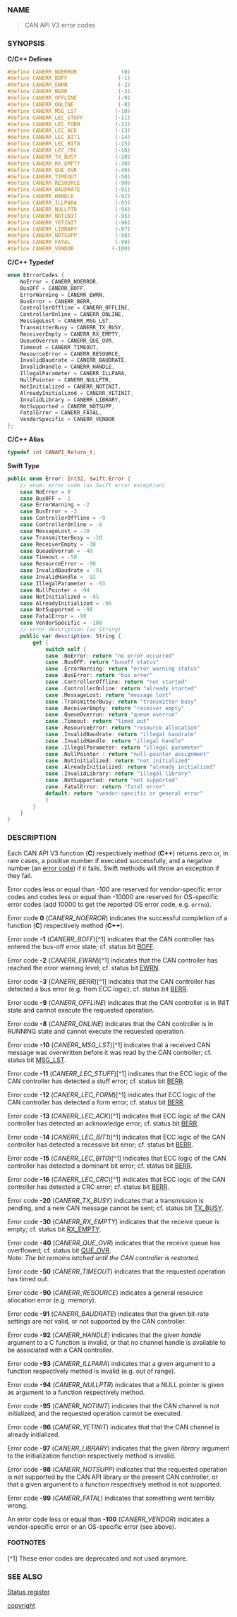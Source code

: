 ### NAME

> CAN API V3 error codes

### SYNOPSIS

<a id="error_defines"></a>
**C/C++ Defines**
```C++
#define CANERR_NOERROR              (0)
#define CANERR_BOFF                (-1)
#define CANERR_EWRN                (-2)
#define CANERR_BERR                (-3)
#define CANERR_OFFLINE             (-9)
#define CANERR_ONLINE              (-8)
#define CANERR_MSG_LST            (-10)
#define CANERR_LEC_STUFF          (-11)
#define CANERR_LEC_FORM           (-12)
#define CANERR_LEC_ACK            (-13)
#define CANERR_LEC_BIT1           (-14)
#define CANERR_LEC_BIT0           (-15)
#define CANERR_LEC_CRC            (-16)
#define CANERR_TX_BUSY            (-20)
#define CANERR_RX_EMPTY           (-30)
#define CANERR_QUE_OVR            (-40)
#define CANERR_TIMEOUT            (-50)
#define CANERR_RESOURCE           (-90)
#define CANERR_BAUDRATE           (-91)
#define CANERR_HANDLE             (-92)
#define CANERR_ILLPARA            (-93)
#define CANERR_NULLPTR            (-94)
#define CANERR_NOTINIT            (-95)
#define CANERR_YETINIT            (-96)
#define CANERR_LIBRARY            (-97)
#define CANERR_NOTSUPP            (-98)
#define CANERR_FATAL              (-99)
#define CANERR_VENDOR            (-100)
```
**C/C++ Typedef**
```C++
enum EErrorCodes {
    NoError = CANERR_NOERROR,
    BusOFF = CANERR_BOFF,
    ErrorWarning = CANERR_EWRN,
    BusError = CANERR_BERR,
    ControllerOffline = CANERR_OFFLINE,
    ControllerOnline = CANERR_ONLINE,
    MessageLost = CANERR_MSG_LST,
    TransmitterBusy = CANERR_TX_BUSY,
    ReceiverEmpty = CANERR_RX_EMPTY,
    QueueOverrun = CANERR_QUE_OVR,
    Timeout = CANERR_TIMEOUT,
    ResourceError = CANERR_RESOURCE,
    InvalidBaudrate = CANERR_BAUDRATE,
    InvalidHandle = CANERR_HANDLE,
    IllegalParameter = CANERR_ILLPARA,
    NullPointer = CANERR_NULLPTR,
    NotInitialized = CANERR_NOTINIT,
    AlreadyInitialized = CANERR_YETINIT,
    InvalidLibrary = CANERR_LIBRARY,
    NotSupported = CANERR_NOTSUPP,
    FatalError = CANERR_FATAL,
    VendorSpecific = CANERR_VENDOR
};
```
**C/C++ Alias**
```C++
typedef int CANAPI_Return_t;
```
**Swift Type**
```Swift
public enum Error: Int32, Swift.Error {
    // enum: error code (as Swift error exception)
    case NoError = 0
    case BusOFF = -1
    case ErrorWarning = -2
    case BusError = -3
    case ControllerOffline = -9
    case ControllerOnline = -8
    case MessageLost = -10
    case TransmitterBusy = -20
    case ReceiverEmpty = -30
    case QueueOverrun = -40
    case Timeout = -50
    case ResourceError = -90
    case InvalidBaudrate = -91
    case InvalidHandle = -92
    case IllegalParameter = -93
    case NullPointer = -94
    case NotInitialized = -95
    case AlreadyInitialized = -96
    case NotSupported = -98
    case FatalError = -99
    case VendorSpecific = -100
    // error description (as String)
    public var description: String {
        get {
            switch self {
            case .NoError: return "no error occurred"
            case .BusOFF: return "busoff status"
            case .ErrorWarning: return "error warning status"
            case .BusError: return "bus error"
            case .ControllerOffline: return "not started"
            case .ControllerOnline: return "already started"
            case .MessageLost: return "message lost"
            case .TransmitterBusy: return "transmitter busy"
            case .ReceiverEmpty: return "receiver empty"
            case .QueueOverrun: return "queue overrun"
            case .Timeout: return "timed out"
            case .ResourceError: return "resource allocation"
            case .InvalidBaudrate: return "illegal baudrate"
            case .InvalidHandle: return "illegal handle"
            case .IllegalParameter: return "illegal parameter"
            case .NullPointer : return "null-pointer assignment"
            case .NotInitialized: return "not initialized"
            case .AlreadyInitialized: return "already initialized"
            case .InvalidLibrary: return "illegal library"
            case .NotSupported: return "not supported"
            case .FatalError: return "fatal error"
            default: return "vendor-specific or general error"
            }
        }
    }
}
```

### DESCRIPTION

Each CAN API V3 function (**C**) respectively method (**C++**) returns zero or, in rare cases, a positive number if executed successfully, and a negative number (an [error code](#error_defines)) if it fails.
Swift methods will throw an exception if they fail.

Error codes less or equal than -100 are reserved for vendor-specific error codes
and codes less or equal than -10000 are reserved for OS-specific error codes
(add 10000 to get the reported OS error code, e.g. `errno`).

<a id="error_noerror"></a>
Error code **0** (*CANERR_NOERROR*) indicates the successful completion of a function (**C**) respectively method (**C++**).

<a id="error_boff"></a>
Error code **-1** (*CANERR_BOFF*)[^1] indicates that the CAN controller has entered the bus-off error state; cf. status bit [BOFF](/reference/status_register#status_bit_bus_off).

<a id="error_ewrn"></a>
Error code **-2** (*CANERR_EWRN*)[^1] indicates that the CAN controller has reached the error warning level; cf. status bit [EWRN](/reference/status_register#status_bit_warning_level).

<a id="error_berr"></a>
Error code **-3** (*CANERR_BERR*)[^1] indicates that the CAN controller has detected a bus error (e.g. from ECC logic); cf. status bit [BERR](/reference/status_register#status_bit_bus_error).

<a id="error_offline"></a>
Error code **-9** (*CANERR_OFFLINE*) indicates that the CAN controller is in INIT state and cannot execute the requested operation.

<a id="error_online"></a>
Error code **-8** (*CANERR_ONLINE*) indicates that the CAN controller is in RUNNING state and cannot execute the requested operation.

<a id="error_msg_lst"></a>
Error code **-10** (*CANERR_MSG_LST*)[^1] indicates that a received CAN message was overwritten before it was read by the CAN controller; cf. status bit [MSG_LST](/reference/status_register#status_bit_message_lost).

<a id="error_lec_stuff"></a>
Error code **-11** (*CANERR_LEC_STUFF*)[^1] indicates that the ECC logic of the CAN controller has detected a stuff error; cf. status bit [BERR](/reference/status_register#status_bit_bus_error).

<a id="error_lec_form"></a>
Error code **-12** (*CANERR_LEC_FORM*)[^1] indicates that ECC logic of the CAN controller has detected a form error; cf. status bit [BERR](/reference/status_register#status_bit_bus_error).

<a id="error_lec_ack"></a>
Error code **-13** (*CANERR_LEC_ACK*)[^1] indicates that ECC logic of the CAN controller has detected an acknowledge error; cf. status bit [BERR](/reference/status_register#status_bit_bus_error).

<a id="error_lec_bit1"></a>
Error code **-14** (*CANERR_LEC_BIT1*)[^1] indicates that ECC logic of the CAN controller has detected a recessive bit error; cf. status bit [BERR](/reference/status_register#status_bit_bus_error).

<a id="error_lec_bit0"></a>
Error code **-15** (*CANERR_LEC_BIT0*)[^1] indicates that ECC logic of the CAN controller has detected a dominant bit error; cf. status bit [BERR](/reference/status_register#status_bit_bus_error).

<a id="error_lec_crc"></a>
Error code **-16** (*CANERR_LEC_CRC*)[^1] indicates that ECC logic of the CAN controller has detected a CRC error; cf. status bit [BERR](/reference/status_register#status_bit_bus_error).

<a id="error_tx_busy"></a>
Error code **-20** (*CANERR_TX_BUSY*) indicates that a transmission is pending, and a new CAN message cannot be sent; cf. status bit [TX_BUSY](/reference/status_register#status_bit_transmitter_busy).

<a id="error_rx_empty"></a>
Error code **-30** (*CANERR_RX_EMPTY*) indicates that the receive queue is empty; cf. status bit [RX_EMPTY](/reference/status_register#status_bit_receiver_empty).

<a id="error_que_ovr"></a>
Error code **-40** (*CANERR_QUE_OVR*) indicates that the receive queue has overflowed; cf. status bit [QUE_OVR](/reference/status_register#status_bit_queue_overrun). \
*Note: The bit remains latched until the CAN controller is restarted.*

<a id="error_timeout"></a>
Error code **-50** (*CANERR_TIMEOUT*) indicates that the requested operation has timed out.

<a id="error_resource"></a>
Error code **-90** (*CANERR_RESOURCE*) indicates a general resource allocation error (e.g. memory).

<a id="error_baudrate"></a>
Error code **-91** (*CANERR_BAUDRATE*) indicates that the given bit-rate settings are not valid, or not supported by the CAN controller.

<a id="error_handle"></a>
Error code **-92** (*CANERR_HANDLE*) indicates that the given *handle* argument to a C function is invalid, or that no channel handle is available to be associated with a CAN controller.

<a id="error_illpara"></a>
Error code **-93** (*CANERR_ILLPARA*) indicates that a given argument to a function respectively method is invalid (e.g. out of range).

<a id="error_nullptr"></a>
Error code **-94** (*CANERR_NULLPTR*) indicates that a NULL pointer is given as argument to a function respectively method.

<a id="error_notinit"></a>
Error code **-95** (*CANERR_NOTINIT*) indicates that the CAN channel is not initialized, and the requested operation cannot be executed.

<a id="error_yetinit"></a>
Error code **-96** (*CANERR_YETINIT*) indicates that that the CAN channel is already initialized.

<a id="error_library"></a>
Error code **-97** (*CANERR_LIBRARY*) indicates that the given *library* argument to the initialization function respectively method is invalid.

<a id="error_notsupp"></a>
Error code **-98** (*CANERR_NOTSUPP*) indicates that the requested operation is not supported by the CAN API library or the present CAN controller, or that a given argument to a function respectively method is not supported.

<a id="error_fatal"></a>
Error code **-99** (*CANERR_FATAL*) indicates that something went terribly wrong.

<a id="error_vendor"></a>
An error code less or equal than **-100** (*CANERR_VENDOR*) indicates a vendor-specific error or an OS-specific error (see above).

#### FOOTNOTES

[^1] These error codes are deprecated and not used anymore.

### SEE ALSO

[Status register](/reference/status_register#name)


[copyright](../copyright.md ':include')